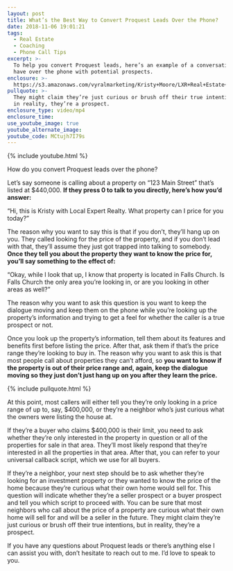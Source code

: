 ```yaml
---
layout: post
title: What’s the Best Way to Convert Proquest Leads Over the Phone?
date: 2018-11-06 19:01:21
tags:
  - Real Estate
  - Coaching
  - Phone Call Tips
excerpt: >-
  To help you convert Proquest leads, here’s an example of a conversation we’d
  have over the phone with potential prospects.
enclosure: >-
  https://s3.amazonaws.com/vyralmarketing/Kristy+Moore/LXR+Real+Estate+Coaching-+Whats+the+Best+Way+to+Convert+Proquest+Leads+Over+the+Phone%253F.mp4
pullquote: >-
  They might claim they’re just curious or brush off their true intentions, but
  in reality, they’re a prospect.
enclosure_type: video/mp4
enclosure_time:
use_youtube_image: true
youtube_alternate_image:
youtube_code: MCtujh7I79s
---
```


{% include youtube.html %}

How do you convert Proquest leads over the phone?

Let’s say someone is calling about a property on “123 Main Street” that’s listed at $440,000. **If they press 0 to talk to you directly, here’s how you’d answer:**

“Hi, this is Kristy with Local Expert Realty. What property can I price for you today?”

The reason why you want to say this is that if you don’t, they’ll hang up on you. They called looking for the price of the property, and if you don’t lead with that, they’ll assume they just got trapped into talking to somebody. **Once they tell you about the property they want to know the price for, you’ll say something to the effect of:**

“Okay, while I look that up, I know that property is located in Falls Church. Is Falls Church the only area you’re looking in, or are you looking in other areas as well?”

The reason why you want to ask this question is you want to keep the dialogue moving and keep them on the phone while you’re looking up the property’s information and trying to get a feel for whether the caller is a true prospect or not.&nbsp;

Once you look up the property’s information, tell them about its features and benefits first before listing the price. After that, ask them if that’s the price range they’re looking to buy in. The reason why you want to ask this is that most people call about properties they can’t afford, so **you want to know if the property is out of their price range and, again, keep the dialogue moving so they just don’t just hang up on you after they learn the price.**

{% include pullquote.html %}

At this point, most callers will either tell you they’re only looking in a price range of up to, say, $400,000, or they’re a neighbor who’s just curious what the owners were listing the house at.&nbsp;

If they’re a buyer who claims $400,000 is their limit, you need to ask whether they’re only interested in the property in question or all of the properties for sale in that area. They’ll most likely respond that they’re interested in all the properties in that area. After that, you can refer to your universal callback script, which we use for all buyers.&nbsp;

If they’re a neighbor, your next step should be to ask whether they’re looking for an investment property or they wanted to know the price of the home because they’re curious what their own home would sell for. This question will indicate whether they’re a seller prospect or a buyer prospect and tell you which script to proceed with. You can be sure that most neighbors who call about the price of a property are curious what their own home will sell for and will be a seller in the future. They might claim they’re just curious or brush off their true intentions, but in reality, they’re a prospect.

If you have any questions about Proquest leads or there’s anything else I can assist you with, don’t hesitate to reach out to me. I’d love to speak to you.<br>&nbsp;